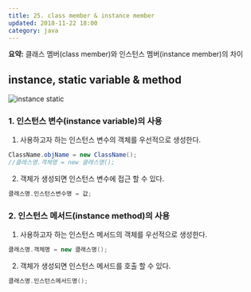 ```yaml
---
title: 25. class member & instance member
updated: 2018-11-22 18:00
category: java
---
```

**요약:** 클래스 멤버(class member)와 인스턴스 멤버(instance member)의 차이 

##  instance, static variable & method

![instance static](https://user-images.githubusercontent.com/36517195/50233368-a402dd00-03f6-11e9-9777-0972e8076e00.gif)

### 1. 인스턴스 변수(instance variable)의 사용
1. 사용하고자 하는 인스턴스 변수의 객체를 우선적으로 생성한다.
```java
ClassName.objName = new ClassName();
//클래스명.객체명 = new 클래스명();
```
2. 객체가 생성되면 인스턴스 변수에 접근 할 수 있다.
```java
클래스명.인스턴스변수명 = 값;
```
### 2. 인스턴스 메서드(instance method)의 사용
1. 사용하고자 하는 인스턴스 메서드의 객체를 우선적으로 생성한다.
```java
클래스명.객체명 = new 클래스명();
```

2. 객체가 생성되면 인스턴스 메서드를 호출 할 수 있다.
```java
클래스명.인스턴스메서드명();
```
